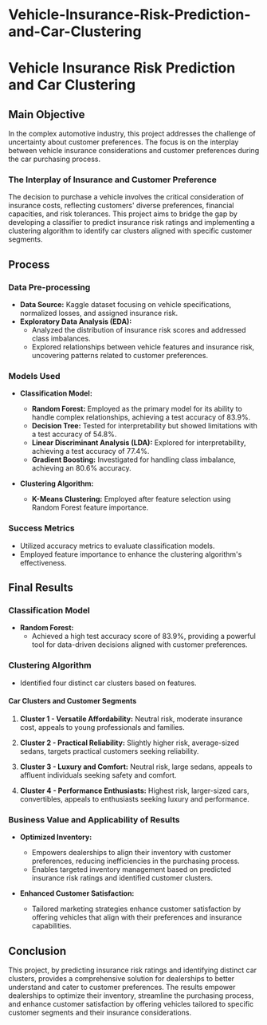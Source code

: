 # Vehicle-Insurance-Risk-Prediction-and-Car-Clustering
# Vehicle Insurance Risk Prediction and Car Clustering

## Main Objective
In the complex automotive industry, this project addresses the challenge of uncertainty about customer preferences. The focus is on the interplay between vehicle insurance considerations and customer preferences during the car purchasing process.

### The Interplay of Insurance and Customer Preference
The decision to purchase a vehicle involves the critical consideration of insurance costs, reflecting customers' diverse preferences, financial capacities, and risk tolerances. This project aims to bridge the gap by developing a classifier to predict insurance risk ratings and implementing a clustering algorithm to identify car clusters aligned with specific customer segments.

## Process

### Data Pre-processing
- **Data Source:** Kaggle dataset focusing on vehicle specifications, normalized losses, and assigned insurance risk.
- **Exploratory Data Analysis (EDA):**
  - Analyzed the distribution of insurance risk scores and addressed class imbalances.
  - Explored relationships between vehicle features and insurance risk, uncovering patterns related to customer preferences.

### Models Used
- **Classification Model:**
  - **Random Forest:** Employed as the primary model for its ability to handle complex relationships, achieving a test accuracy of 83.9%.
  - **Decision Tree:** Tested for interpretability but showed limitations with a test accuracy of 54.8%.
  - **Linear Discriminant Analysis (LDA):** Explored for interpretability, achieving a test accuracy of 77.4%.
  - **Gradient Boosting:** Investigated for handling class imbalance, achieving an 80.6% accuracy.

- **Clustering Algorithm:**
  - **K-Means Clustering:** Employed after feature selection using Random Forest feature importance.

### Success Metrics
- Utilized accuracy metrics to evaluate classification models.
- Employed feature importance to enhance the clustering algorithm's effectiveness.

## Final Results

### Classification Model
- **Random Forest:**
  - Achieved a high test accuracy score of 83.9%, providing a powerful tool for data-driven decisions aligned with customer preferences.

### Clustering Algorithm
- Identified four distinct car clusters based on features.

#### Car Clusters and Customer Segments
1. **Cluster 1 - Versatile Affordability:** Neutral risk, moderate insurance cost, appeals to young professionals and families.

2. **Cluster 2 - Practical Reliability:** Slightly higher risk, average-sized sedans, targets practical customers seeking reliability.

3. **Cluster 3 - Luxury and Comfort:** Neutral risk, large sedans, appeals to affluent individuals seeking safety and comfort.

4. **Cluster 4 - Performance Enthusiasts:** Highest risk, larger-sized cars, convertibles, appeals to enthusiasts seeking luxury and performance.

### Business Value and Applicability of Results
- **Optimized Inventory:**
  - Empowers dealerships to align their inventory with customer preferences, reducing inefficiencies in the purchasing process.
  - Enables targeted inventory management based on predicted insurance risk ratings and identified customer clusters.
  
- **Enhanced Customer Satisfaction:**
  - Tailored marketing strategies enhance customer satisfaction by offering vehicles that align with their preferences and insurance capabilities.

## Conclusion
This project, by predicting insurance risk ratings and identifying distinct car clusters, provides a comprehensive solution for dealerships to better understand and cater to customer preferences. The results empower dealerships to optimize their inventory, streamline the purchasing process, and enhance customer satisfaction by offering vehicles tailored to specific customer segments and their insurance considerations.
